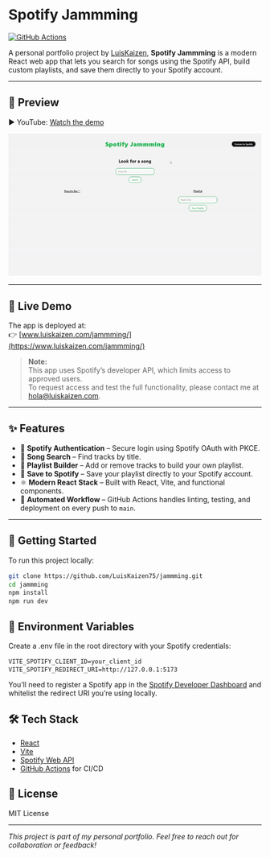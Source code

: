 # Spotify Jammming
[![GitHub Actions](https://github.com/LuisKaizen75/jammming/actions/workflows/deploy.yml/badge.svg)](https://github.com/LuisKaizen75/jammming/actions/workflows/deploy.yml)

A personal portfolio project by [LuisKaizen](https://www.luiskaizen.com), **Spotify Jammming** is a modern React web app that lets you search for songs using the Spotify API, build custom playlists, and save them directly to your Spotify account.

---

## 🎥 Preview

▶️ YouTube: [Watch the demo](https://www.youtube.com/watch?v=CbvkKCQM6is)

![App Preview](./demo.gif)

---

## 🚀 Live Demo

The app is deployed at:  
👉 [www.luiskaizen.com/jammming/](https://www.luiskaizen.com/jammming/)

> **Note:**  
> This app uses Spotify’s developer API, which limits access to approved users.  
> To request access and test the full functionality, please contact me at [hola@luiskaizen.com](mailto:hola@luiskaizen.com).

---

## ✨ Features

- 🔐 **Spotify Authentication** – Secure login using Spotify OAuth with PKCE.
- 🔎 **Song Search** – Find tracks by title.
- 🎵 **Playlist Builder** – Add or remove tracks to build your own playlist.
- 💾 **Save to Spotify** – Save your playlist directly to your Spotify account.
- ⚛️ **Modern React Stack** – Built with React, Vite, and functional components.
- 🤖 **Automated Workflow** – GitHub Actions handles linting, testing, and deployment on every push to `main`.

---

## 🧪 Getting Started

To run this project locally:

```bash
git clone https://github.com/LuisKaizen75/jammming.git
cd jammming
npm install
npm run dev
```

## 🔐 Environment Variables
Create a .env file in the root directory with your Spotify credentials:

``` env
VITE_SPOTIFY_CLIENT_ID=your_client_id
VITE_SPOTIFY_REDIRECT_URI=http://127.0.0.1:5173
```
You’ll need to register a Spotify app in the [Spotify Developer Dashboard](https://developer.spotify.com/dashboard) and whitelist the redirect URI you’re using locally.

## 🛠️ Tech Stack
- [React](https://react.dev/)
- [Vite](https://vitejs.dev/)
- [Spotify Web API](https://developer.spotify.com/documentation/web-api/)
- [GitHub Actions](https://github.com/features/actions) for CI/CD

## 📄 License

MIT License

---

*This project is part of my personal portfolio. Feel free to reach out for collaboration or feedback!*